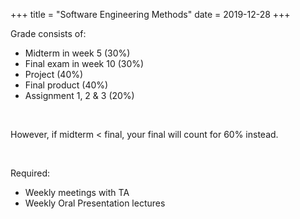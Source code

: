 +++
title = "Software Engineering Methods"
date = 2019-12-28
+++
<p>Grade consists of:</p><ul><li>Midterm in week 5 (30%)</li><li>Final exam in week 10 (30%)</li><li>Project (40%)</li><li class="ql-indent-1">Final product (40%)</li><li class="ql-indent-1">Assignment 1, 2 &amp; 3 (20%)</li></ul><p><br></p><p>However, if midterm &lt; final, your final will count for 60% instead.</p><p><br></p><p>Required:</p><ul><li>Weekly meetings with TA</li><li>Weekly Oral Presentation lectures</li></ul>